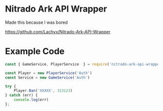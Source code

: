 # Nitrado Ark API Wrapper

Made this because I was bored

https://github.com/Lachyx/Nitrado-Ark-API-Wrapper


# Example Code

```javascript
const { GameService, PlayerService  } = require('nitrado-ark-api-wrapper')

const Player = new PlayerService('Auth')
const Service = new GameService('Auth')

try {
    Player.Ban('XXXXX', 313123)
} catch (err) {
    console.log(err)
};

```